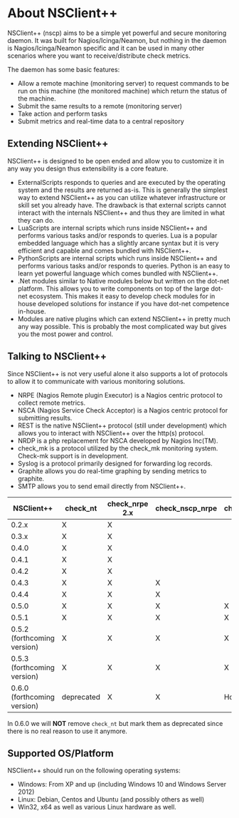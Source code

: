 
# About NSClient++

NSClient++ (nscp) aims to be a simple yet powerful and secure monitoring daemon.
It was built for Nagios/Icinga/Neamon, but nothing in the daemon is Nagios/Icinga/Neamon specific and it can be used in many other scenarios where you want to receive/distribute check metrics.

The daemon has some basic features:

*   Allow a remote machine (monitoring server) to request commands to be run on this machine (the monitored machine) which return the status of the machine.
*   Submit the same results to a remote (monitoring server)
*   Take action and perform tasks
*   Submit metrics and real-time data to a central repository

## Extending NSClient++

NSClient++ is designed to be open ended and allow you to customize it in any way you design thus extensibility is a core feature.

-   ExternalScripts responds to queries and are executed by the operating system and the results are returned as-is.
    This is generally the simplest way to extend NSClient++ as you can utilize whatever infrastructure or skill set you   already have.
    The drawback is that external scripts cannot interact with the internals NSClient++ and thus they are limited in what   they can do.
-   LuaScripts are internal scripts which runs inside NSClient++ and performs various tasks and/or responds to queries.
    Lua is a popular embedded language which has a slightly arcane syntax but it is very efficient and capable and comes   bundled with NSClient++.
-   PythonScripts are internal scripts which runs inside NSClient++ and performs various tasks and/or responds to queries.
    Python is an easy to learn yet powerful language which comes bundled with NSClient++.
-   .Net modules similar to Native modules below but written on the dot-net platform.
    This allows you to write components on top of the large dot-net ecosystem. This makes it easy to develop check modules   for in house developed solutions for instance if you have dot-net competence in-house.
-   Modules are native plugins which can extend NSClient++ in pretty much any way possible.
    This is probably the most complicated way but gives you the most power and control.


## Talking to NSClient++

Since NSClient++ is not very useful alone it also supports a lot of protocols to allow it to communicate with various monitoring solutions.

-   NRPE (Nagios Remote plugin Executor) is a Nagios centric protocol to collect remote metrics.
-   NSCA (Nagios Service Check Acceptor) is a Nagios centric protocol for submitting results.
-   REST is the native NSClient++ protocol (still under development) which allows you to interact with NSClient++ over the http(s) protocol.
-   NRDP is a php replacement for NSCA developed by Nagios Inc(TM).
-   check_mk is a protocol utilized by the check_mk monitoring system. Check-mk support is in development.
-   Syslog is a protocol primarily designed for forwarding log records.
-   Graphite allows you do real-time graphing by sending metrics to graphite.
-   SMTP allows you to send email directly from NSClient++.

| NSClient++                  | check_nt   | check_nrpe 2.x | check_nscp_nrpe | check_nscp_web | check_nscp |
|-----------------------------|------------|----------------|-----------------|----------------|------------|
| 0.2.x                       | X          | X              |                 |                |            |
| 0.3.x                       | X          | X              |                 |                |            |
| 0.4.0                       | X          | X              |                 |                |            |
| 0.4.1                       | X          | X              |                 |                |            |
| 0.4.2                       | X          | X              |                 |                |            |
| 0.4.3                       | X          | X              | X               |                |            |
| 0.4.4                       | X          | X              | X               |                |            |
| 0.5.0                       | X          | X              | X               | X              |            |
| 0.5.1                       | X          | X              | X               | X              |            |
| 0.5.2 (forthcoming version) | X          | X              | X               | X              | X          |
| 0.5.3 (forthcoming version) | X          | X              | X               | X              | X          |
| 0.6.0 (forthcoming version) | deprecated | X              | X               | Hopefully      | X          |

In 0.6.0 we will **NOT** remove `check_nt` but mark them as deprecated since there is no real reason to use it anymore.

## Supported OS/Platform

NSClient++ should run on the following operating systems:

-   Windows: From XP and up (including Windows 10 and Windows Server 2012)
-   Linux: Debian, Centos and Ubuntu (and possibly others as well)
-   Win32, x64 as well as various Linux hardware as well.
